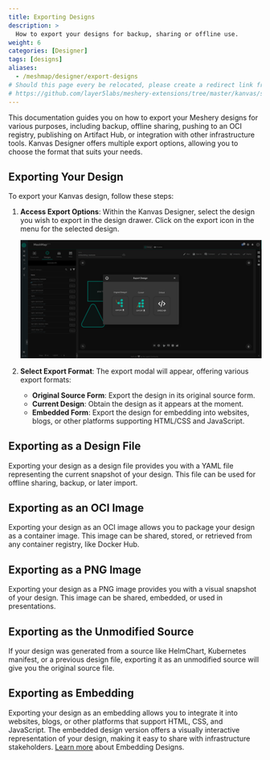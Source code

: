 ```yaml
---
title: Exporting Designs
description: >
  How to export your designs for backup, sharing or offline use.
weight: 6
categories: [Designer]
tags: [designs]
aliases:
  - /meshmap/designer/export-designs
# Should this page every be relocated, please create a redirect link from the old location to the new location or backlinks like the one below will break.
# https://github.com/layer5labs/meshery-extensions/tree/master/kanvas/src/components/designer/drawer/ComponentDrawerTabContent/exportModal.js
---
```


This documentation guides you on how to export your Meshery designs for various purposes, including backup, offline sharing, pushing to an OCI registry, publishing on Artifact Hub, or integration with other infrastructure tools. Kanvas Designer offers multiple export options, allowing you to choose the format that suits your needs.

## Exporting Your Design

To export your Kanvas design, follow these steps:

1. **Access Export Options**: Within the Kanvas Designer, select the design you wish to export in the design drawer. Click on the export icon in the menu for the selected design.

   ![Export Icon](./export-modal.png)

2. **Select Export Format**: The export modal will appear, offering various export formats:

   - **Original Source Form**: Export the design in its original source form.
   - **Current Design**: Obtain the design as it appears at the moment.
   - **Embedded Form**: Export the design for embedding into websites, blogs, or other platforms supporting HTML/CSS and JavaScript.

## Exporting as a Design File

Exporting your design as a design file provides you with a YAML file representing the current snapshot of your design. This file can be used for offline sharing, backup, or later import.

## Exporting as an OCI Image

Exporting your design as an OCI image allows you to package your design as a container image. This image can be shared, stored, or retrieved from any container registry, like Docker Hub.

## Exporting as a PNG Image

Exporting your design as a PNG image provides you with a visual snapshot of your design. This image can be shared, embedded, or used in presentations.

## Exporting as the Unmodified Source

If your design was generated from a source like HelmChart, Kubernetes manifest, or a previous design file, exporting it as an unmodified source will give you the original source file.

## Exporting as Embedding

Exporting your design as an embedding allows you to integrate it into websites, blogs, or other platforms that support HTML, CSS, and JavaScript. The embedded design version offers a visually interactive representation of your design, making it easy to share with infrastructure stakeholders.
[Learn more](../embedding-designs) about Embedding Designs.
